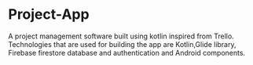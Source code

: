 # Project-App
A project management software built using kotlin inspired from Trello.
Technologies that are used for building the app are Kotlin,Glide library, Firebase firestore database and authentication and Android components.


